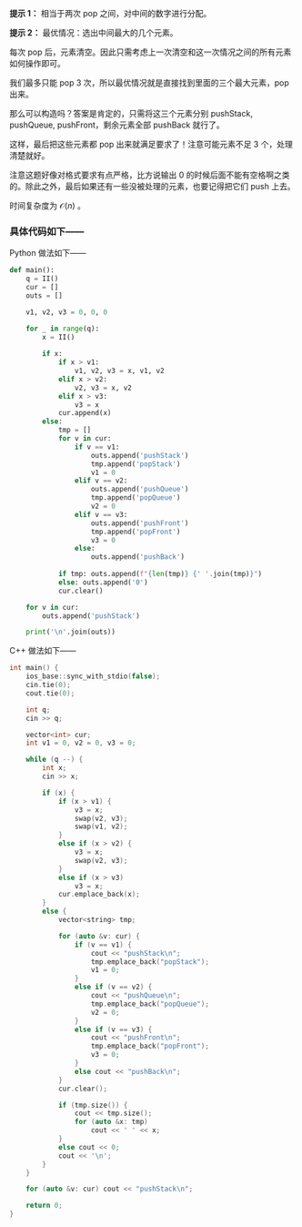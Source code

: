 **提示 1：** 相当于两次 pop 之间，对中间的数字进行分配。

**提示 2：** 最优情况：选出中间最大的几个元素。

每次 pop 后，元素清空。因此只需考虑上一次清空和这一次情况之间的所有元素如何操作即可。

我们最多只能 pop 3 次，所以最优情况就是直接找到里面的三个最大元素，pop 出来。

那么可以构造吗？答案是肯定的，只需将这三个元素分别 pushStack, pushQueue, pushFront，剩余元素全部 pushBack 就行了。

这样，最后把这些元素都 pop 出来就满足要求了！注意可能元素不足 $3$ 个，处理清楚就好。

注意这题好像对格式要求有点严格，比方说输出 $0$ 的时候后面不能有空格啊之类的。除此之外，最后如果还有一些没被处理的元素，也要记得把它们 push 上去。

时间复杂度为 $\mathcal{O}(n)$ 。

### 具体代码如下——

Python 做法如下——

```Python []
def main():
    q = II()
    cur = []
    outs = []

    v1, v2, v3 = 0, 0, 0

    for _ in range(q):
        x = II()
        
        if x:
            if x > v1:
                v1, v2, v3 = x, v1, v2
            elif x > v2:
                v2, v3 = x, v2
            elif x > v3:
                v3 = x
            cur.append(x)
        else:
            tmp = []
            for v in cur:
                if v == v1:
                    outs.append('pushStack')
                    tmp.append('popStack')
                    v1 = 0
                elif v == v2:
                    outs.append('pushQueue')
                    tmp.append('popQueue')
                    v2 = 0
                elif v == v3:
                    outs.append('pushFront')
                    tmp.append('popFront')
                    v3 = 0
                else:
                    outs.append('pushBack')
            
            if tmp: outs.append(f"{len(tmp)} {' '.join(tmp)}")
            else: outs.append('0')
            cur.clear()

    for v in cur:
        outs.append('pushStack')

    print('\n'.join(outs))
```

C++ 做法如下——

```cpp []
int main() {
    ios_base::sync_with_stdio(false);
    cin.tie(0);
    cout.tie(0);

    int q;
    cin >> q;

    vector<int> cur;
    int v1 = 0, v2 = 0, v3 = 0;

    while (q --) {
        int x;
        cin >> x;

        if (x) {
            if (x > v1) {
                v3 = x;
                swap(v2, v3);
                swap(v1, v2);
            }
            else if (x > v2) {
                v3 = x;
                swap(v2, v3);
            }
            else if (x > v3)
                v3 = x;
            cur.emplace_back(x);
        }
        else {
            vector<string> tmp;

            for (auto &v: cur) {
                if (v == v1) {
                    cout << "pushStack\n";
                    tmp.emplace_back("popStack");
                    v1 = 0;
                }
                else if (v == v2) {
                    cout << "pushQueue\n";
                    tmp.emplace_back("popQueue");
                    v2 = 0;
                }
                else if (v == v3) {
                    cout << "pushFront\n";
                    tmp.emplace_back("popFront");
                    v3 = 0;
                }
                else cout << "pushBack\n";
            }
            cur.clear();

            if (tmp.size()) {
                cout << tmp.size();
                for (auto &x: tmp)
                    cout << ' ' << x;
            }
            else cout << 0;
            cout << '\n';
        }
    }

    for (auto &v: cur) cout << "pushStack\n";

    return 0;
}
```